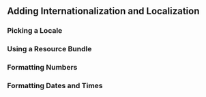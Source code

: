 ## Adding Internationalization and Localization

### Picking a Locale

### Using a Resource Bundle

### Formatting Numbers

### Formatting Dates and Times